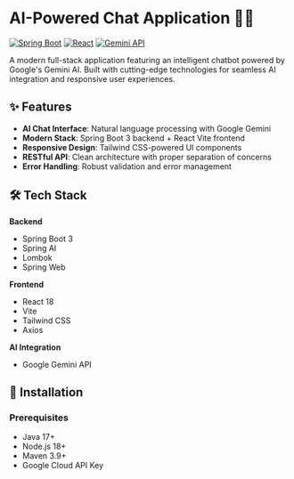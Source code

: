 # AI-Powered Chat Application 🤖💬

[![Spring Boot](https://img.shields.io/badge/Spring_Boot-3.2.0-green.svg)](https://spring.io/projects/spring-boot)
[![React](https://img.shields.io/badge/React-18.2.0-blue.svg)](https://react.dev/)
[![Gemini API](https://img.shields.io/badge/Gemini-API-orange.svg)](https://ai.google.dev/)

A modern full-stack application featuring an intelligent chatbot powered by Google's Gemini AI. Built with cutting-edge technologies for seamless AI integration and responsive user experiences.

## ✨ Features
- **AI Chat Interface**: Natural language processing with Google Gemini
- **Modern Stack**: Spring Boot 3 backend + React Vite frontend
- **Responsive Design**: Tailwind CSS-powered UI components
- **RESTful API**: Clean architecture with proper separation of concerns
- **Error Handling**: Robust validation and error management

## 🛠️ Tech Stack
**Backend**
- Spring Boot 3
- Spring AI
- Lombok
- Spring Web

**Frontend**
- React 18
- Vite
- Tailwind CSS
- Axios

**AI Integration**
- Google Gemini API

## 🚀 Installation

### Prerequisites
- Java 17+
- Node.js 18+
- Maven 3.9+
- Google Cloud API Key
